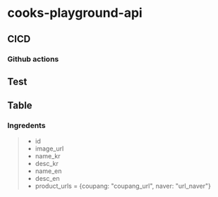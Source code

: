 # cooks-playground-api

## CICD
### Github actions


## Test

## Table
### Ingredents
> * id
> * image_url
> * name_kr
> * desc_kr
> * name_en
> * desc_en
> * product_urls = {coupang: "coupang_url", naver: "url_naver"}

